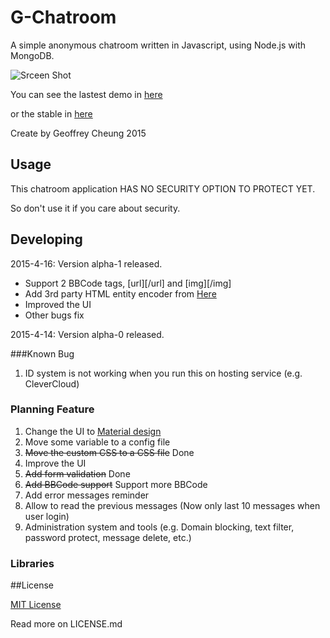 

# G-Chatroom

A simple anonymous chatroom written in Javascript, using Node.js with MongoDB.

![Srceen Shot](http://i.imgur.com/z763Abx.png)

You can see the lastest demo in [here](http://gchatroom.cleverapps.io/)

or the stable in [here](http://gchatroom-geoff4321.rhcloud.com/)

Create by Geoffrey Cheung 2015

## Usage

This chatroom application HAS NO SECURITY OPTION TO PROTECT YET.

So don't use it if you care about security.

## Developing

2015-4-16: Version alpha-1 released.
* Support 2 BBCode tags, [url][/url] and [img][/img]
* Add 3rd party HTML entity encoder from [Here](http://www.strictly-software.com/htmlencode)
* Improved the UI
* Other bugs fix

2015-4-14: Version alpha-0 released.

###Known Bug
1. ID system is not working when you run this on hosting service (e.g. CleverCloud)

### Planning Feature
1. Change the UI to [Material design](http://www.google.com/design/spec/material-design/introduction.html)
2. Move some variable to a config file
3. <del>Move the custom CSS to a CSS file</del> Done
4. Improve the UI
5. <del>Add form validation</del> Done
6. <del>Add BBCode support</del> Support more BBCode
7. Add error messages reminder
8. Allow to read the previous messages (Now only last 10 messages when user login)
9. Administration system and tools (e.g. Domain blocking, text filter, password protect, message delete, etc.)

### Libraries

##License

[MIT License](http://en.wikipedia.org/wiki/MIT_License)

Read more on LICENSE.md
